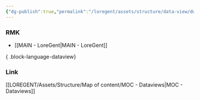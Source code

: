 ```yaml
---
{"dg-publish":true,"permalink":"/loregent/assets/structure/data-view/dw-rmk/"}
---
```


### RMK

- [[MAIN - LoreGent\|MAIN - LoreGent]]

{ .block-language-dataview}

### Link
[[LOREGENT/Assets/Structure/Map of content/MOC - Dataviews\|MOC - Dataviews]]
